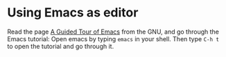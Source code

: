 
# Using Emacs as editor

Read the page  [A Guided Tour of Emacs](https://www.gnu.org/software/emacs/tour/ "A Guided Tour of Emacs")  from the GNU, and go through the Emacs tutorial: Open emacs by typing  `emacs`  in your shell. Then type  `C-h t`  to open the tutorial and go through it.